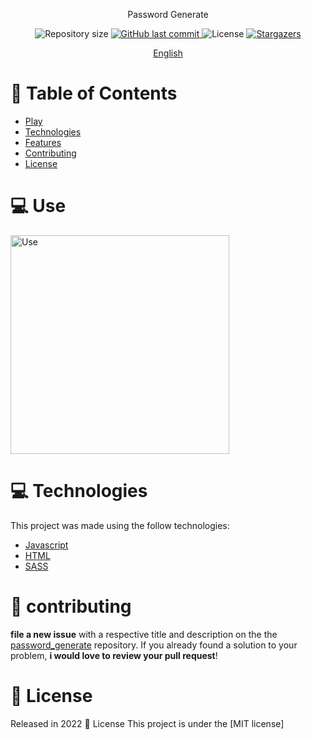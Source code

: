 <p align="center">
      Password Generate
</p>

<p align="center">	
  <img alt="Repository size" src="https://img.shields.io/github/repo-size/Pedro749/password_generate?color=774DD6">

  <a href="https://github.com/Pedro749/jogo_da_velha/commits">
    <img alt="GitHub last commit" src="https://img.shields.io/github/last-commit/Pedro749/password_generate?color=774DD6">
  </a> 
  <img alt="License" src="https://img.shields.io/badge/license-MIT-8257E5">
  <a href="https://github.comPedro749/jogo_da_velha/stargazers">
    <img alt="Stargazers" src="https://img.shields.io/github/stars/Pedro749/password_generate?color=8257E5&logo=github">
  </a>
</p>

<p align="center">
    <a href="README.md">English</a>
  
 </p>

# :pushpin: Table of Contents

- [Play](#computer-play)
- [Technologies](#computer-technologies)
- [Features](#rocket-features)
- [Contributing](#tada-contributing)
- [License](#closed_book-license)

# :computer: Use

[<img alt="Use" width="350px" src="[https://raw.githubusercontent.com/Colgate13/jogo_da_velha/main/img/tictactoe.png](https://user-images.githubusercontent.com/69980288/214146236-2e3b161a-1608-4175-9618-1f3a2ffd129b.jpg)" />](https://pedro749.github.io/password_generate/)

# :computer: Technologies

This project was made using the follow technologies:

- [Javascript](https://www.javascript.com/)
- [HTML](https://developer.mozilla.org/en-US/docs/Web/HTML)
- [SASS](https://sass-lang.com/)

# :tada: contributing

**file a new issue** with a respective title and description on the the [password_generate](https://github.com/Pedro749/passeord_generate/issues) repository. If you already found a solution to your problem, **i would love to review your pull request**!

# :closed_book: License

Released in 2022 :closed_book: License
This project is under the [MIT license]

